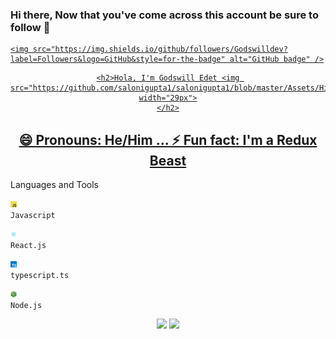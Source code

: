 ### Hi there, Now that you've come across this account be sure to follow 👋

<!--
**Godswilldev/Godswilldev** is a ✨ _special_ ✨ repository because its `README.md` (this file) appears on your GitHub profile.

Here are some ideas to get you started:

- 🔭 I’m currently working on ...
- 🌱 I’m currently learning ...
- 👯 I’m looking to collaborate on ...
- 🤔 I’m looking for help with ...
- 💬 Ask me about ...
- 📫 How to reach me: ...
- 😄 Pronouns: ...
- ⚡ Fun fact: ...
-->
<p align="center">

  <a href="https://github.com/Godswilldev?tab=followers">

    <img src="https://img.shields.io/github/followers/Godswilldev?label=Followers&logo=GitHub&style=for-the-badge" alt="GitHub badge" />

  </a>

</p>

<div align="center">

  <a href="https://www.facebook.com/profile.php?id=100005428547232">

    <h2>Hola, I'm Godswill Edet <img src="https://github.com/salonigupta1/salonigupta1/blob/master/Assets/Hi.gif" width="29px">
    </h2>

<h2>😄 Pronouns: He/Him ... ⚡ Fun fact: I'm a Redux Beast </h2>


</a>

</div>

<p align="center">

Languages and Tools

</p>

  

<p align="center">

<code><img height="10" src="https://raw.githubusercontent.com/github/explore/80688e429a7d4ef2fca1e82350fe8e3517d3494d/topics/javascript/javascript.png"> Javascript</code>

<code><img height="10" src="https://raw.githubusercontent.com/github/explore/80688e429a7d4ef2fca1e82350fe8e3517d3494d/topics/react/react.png"> React.js</code>

  <code><img height="10" src="https://raw.githubusercontent.com/github/explore/80688e429a7d4ef2fca1e82350fe8e3517d3494d/topics/typescript/typescript.png"> typescript.ts</code>

<!-- <code><img height="10" src="https://raw.githubusercontent.com/github/explore/80688e429a7d4ef2fca1e82350fe8e3517d3494d/topics/vue/vue.png"> Vue.js</code> -->

<!-- <code><img height="10" src="https://raw.githubusercontent.com/github/explore/80688e429a7d4ef2fca1e82350fe8e3517d3494d/topics/flutter/flutter.png"> Flutter</code> -->

<!-- <code><img height="10" src="https://raw.githubusercontent.com/github/explore/80688e429a7d4ef2fca1e82350fe8e3517d3494d/topics/dart/dart.png"> Dart</code> -->

<code><img height="10" src="https://raw.githubusercontent.com/github/explore/80688e429a7d4ef2fca1e82350fe8e3517d3494d/topics/nodejs/nodejs.png"> Node.js</code> 

</p>

<p align="center">

  <img width="48%" src="https://github-readme-stats.vercel.app/api?username=Godswilldev&show_icons=true&theme=tokyonight" />

  <img width="48%" src="https://github-readme-streak-stats.herokuapp.com/?user=Godswilldev&theme=tokyonight" />

</p>


